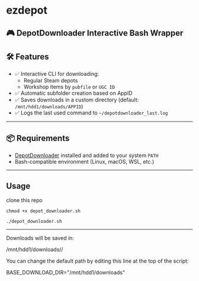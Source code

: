 # ezdepot
🎮 DepotDownloader Interactive Bash Wrapper
---

## 🛠 Features

- ✅ Interactive CLI for downloading:
  - Regular Steam depots
  - Workshop items by `pubfile` or `UGC ID`
- ✅ Automatic subfolder creation based on AppID
- ✅ Saves downloads in a custom directory (default: `/mnt/hdd1/downloads/APPID`)
- ✅ Logs the last used command to `~/depotdownloader_last.log`

---

## 📦 Requirements

- [DepotDownloader](https://github.com/SteamRE/DepotDownloader) installed and added to your system `PATH`
- Bash-compatible environment (Linux, macOS, WSL, etc.)

---
## Usage
clone this repo

`chmod +x depot_downloader.sh`

`./depot_downloader.sh`

---

Downloads will be saved in:

/mnt/hdd1/downloads/<AppID>/

You can change the default path by editing this line at the top of the script:

BASE_DOWNLOAD_DIR="/mnt/hdd1/downloads"
